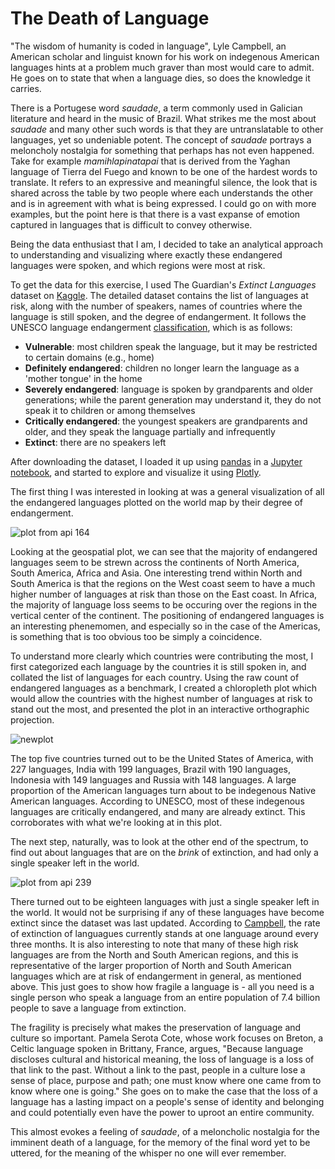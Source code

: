 # The Death of Language

"The wisdom of humanity is coded in language", Lyle Campbell, an American scholar and linguist known for his work on indegenous American languages hints at a problem much graver than most would care to admit. He goes on to state that when a language dies, so does the knowledge it carries.

There is a Portugese word *saudade*, a term commonly used in Galician literature and heard in the music of Brazil. What strikes me the most about *saudade* and many other such words is that they are untranslatable to other languages, yet so undeniable potent. The concept of *saudade* portrays a meloncholy nostalgia for something that perhaps has not even happened. Take for example *mamihlapinatapai* that is derived from the Yaghan language of Tierra del Fuego and known to be one of the hardest words to translate. It refers to an expressive and meaningful silence, the look that is shared across the table by two people where each understands the other and is in agreement with what is being expressed. I could go on with more examples, but the point here is that there is a vast expanse of emotion captured in languages that is difficult to convey otherwise. 

Being the data enthusiast that I am, I decided to take an analytical approach to understanding and visualizing where exactly these endangered languages were spoken, and which regions were most at risk.

To get the data for this exercise, I used The Guardian's *Extinct Languages* dataset on [Kaggle](https://www.kaggle.com/the-guardian/extinct-languages). The detailed dataset contains the list of languages at risk, along with the number of speakers, names of countries where the language is still spoken, and the degree of endangerment. It follows the UNESCO language endangerment [classification](http://www.unesco.org/new/en/culture/themes/endangered-languages/atlas-of-languages-in-danger/), which is as follows:

- **Vulnerable**: most children speak the language, but it may be restricted to certain domains (e.g., home)
- **Definitely endangered**: children no longer learn the language as a 'mother tongue' in the home
- **Severely endangered**: language is spoken by grandparents and older generations; while the parent generation may understand it, they do not speak it to children or among themselves
- **Critically endangered**: the youngest speakers are grandparents and older, and they speak the language partially and infrequently
- **Extinct**: there are no speakers left

After downloading the dataset, I loaded it up using [pandas](http://pandas.pydata.org/) in a [Jupyter notebook](http://jupyter.org/), and started to explore and visualize it using [Plotly](https://plot.ly/). 

The first thing I was interested in looking at was a general visualization of all the endangered languages plotted on the world map by their degree of endangerment.

![plot from api 164](https://cloud.githubusercontent.com/assets/11940172/21549059/d4a68946-cdbd-11e6-98d9-7bcc6a53f283.png)

Looking at the geospatial plot, we can see that the majority of endangered languages seem to be strewn across the continents of North America, South America, Africa and Asia. One interesting trend within North and South America is that the regions on the West coast seem to have a much higher number of languages at risk than those on the East coast. In Africa, the majority of language loss seems to be occuring over the regions in the vertical center of the continent. The positioning of endangered languages is an interesting phenemomen, and especially so in the case of the Americas, is something that is too obvious too be simply a coincidence.

To understand more clearly which countries were contributing the most, I first categorized each language by the countries it is still spoken in, and collated the list of languages for each country. Using the raw count of endangered languages as a benchmark, I created a chloropleth plot which would allow the countries with the highest number of languages at risk to stand out the most, and presented the plot in an interactive orthographic projection.

![newplot](https://cloud.githubusercontent.com/assets/11940172/21549770/8a2b0f5e-cdc2-11e6-935c-e842d862b918.png)

The top five countries turned out to be the United States of America, with 227 languages, India with 199 languages, Brazil with 190 languages, Indonesia with 149 languages and Russia with 148 languages. A large proportion of the American languages turn about to be indegenous Native American languages. According to UNESCO, most of these indegenous languages are critically endangered, and many are already extinct. This corroborates with what we're looking at in this plot.

The next step, naturally, was to look at the other end of the spectrum, to find out about languages that are on the *brink* of extinction, and had only a single speaker left in the world.

![plot from api 239](https://cloud.githubusercontent.com/assets/11940172/21548650/a0083e48-cdbb-11e6-889f-ae3238a2df50.png)

There turned out to be eighteen languages with just a single speaker left in the world. It would not be surprising if any of these languages have become extinct since the dataset was last updated.  According to [Campbell](http://rosettaproject.org/blog/02013/mar/28/new-estimates-on-rate-of-language-loss/), the rate of extinction of languagues currently stands at one language around every three months. It is also interesting to note that many of these high risk languages are from the North and South American regions, and this is representative of the larger proportion of North and South American languages which are at risk of endangerment in general, as mentioned above. This just goes to show how fragile a language is - all you need is a single person who speak a language from an entire population of 7.4 billion people to save a language from extinction.

The fragility is precisely what makes the preservation of language and culture so important. Pamela Serota Cote, whose work focuses on Breton, a Celtic language spoken in Brittany, France, argues, "Because language discloses cultural and historical meaning, the loss of language is a loss of that link to the past. Without a link to the past, people in a culture lose a sense of place, purpose and path; one must know where one came from to know where one is going." She goes on to make the case that the loss of a language has a lasting impact on a people's sense of identity and belonging and could potentially even have the power to uproot an entire community. 

This almost evokes a feeling of *saudade*, of a meloncholic nostalgia for the imminent death of a language, for the memory of the final word yet to be uttered, for the meaning of the whisper no one will ever remember.